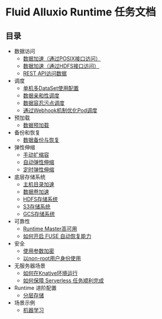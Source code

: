 # Fluid Alluxio Runtime 任务文档

## 目录
+ 数据访问
  - [数据加速（通过POSIX接口访问）](./dataset_usage/accelerate_data_accessing.md)
  - [数据加速（通过HDFS接口访问）](./dataset_usage/accelerate_data_accessing_by_hdfs.md)
  - [REST API访问数据](./dataset_usage/api_proxy.md)
+ 调度
  - [单机多DataSet使用配置](./dataset_schedule/multi_dataset_same_node_accessing.md)
  - [数据亲和性调度](./dataset_schedule/data_co_locality.md)
  - [数据容忍污点调度](./dataset_schedule/data_toleration.md)  
  - [通过Webhook机制优化Pod调度](./dataset_schedule/pod_schedule_global.md)
+ 预加载
  - [数据预加载](./dataload//data_warmup.md)
+ 备份和恢复
  - [数据备份与恢复](./databackup/data_backup_and_restore_metadata.md)
+ 弹性伸缩
  - [手动扩缩容](./dataset_scaling/dataset_scaling.md)
  - [自动弹性伸缩](./dataset_scaling/dataset_auto_scaling.md)
  - [定时弹性伸缩](./dataset_scaling/dataset_cron_scaling.md)
+ 底层存储系统
  - [主机目录加速](./under_storage/hostpath.md)
  - [数据卷加速](./under_storage/accelerate_pvc.md)
  - [HDFS存储系统](./under_storage/hdfs_configuration.md)
  - [S3存储系统](./under_storage/s3_configuration.md)
  - [GCS存储系统](./under_storage/gcs_configuration.md)
+ 可靠性
  - [Runtime Master高可用](./high_avaliable/master_high_availiable.md)
  - [如何开启 FUSE 自动恢复能力](./high_avaliable/fuse_recover.md)
+ 安全
  - [使用参数加密](./security/use_encryptoptions.md)
  - [以non-root用户身份使用](./security/nonroot_access.md)
+ 无服务器场景
  - [如何在Knative环境运行](./serverless/knative.md)
  - [如何保障 Serverless 任务顺利完成](./serverless/application_controller.md)
+ Runtime 进阶配置
  - [分层存储](./configuration/tieredstore_config.md)
+ 场景示例
  - [机器学习](./examples/machinelearning.md)
